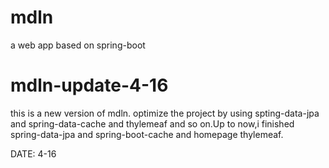 # mdln
a web app based on spring-boot


# mdln-update-4-16
this is a new version of mdln. optimize the project by using spting-data-jpa and spring-data-cache and thylemeaf and so on.Up to now,i finished spring-data-jpa and spring-boot-cache and homepage thylemeaf.

DATE: 4-16
